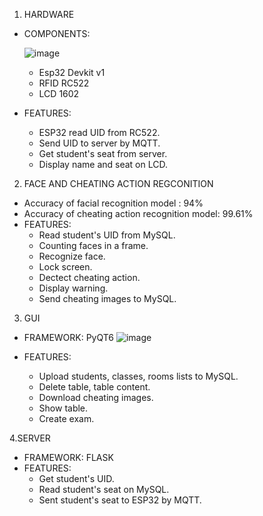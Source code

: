 1. HARDWARE
- COMPONENTS:
  
    ![image](https://github.com/user-attachments/assets/cb4fe7ed-3447-4360-a616-567fb316664f)
    - Esp32 Devkit v1
    - RFID RC522
    - LCD 1602
- FEATURES:
    - ESP32 read UID from RC522.
    - Send UID to server by MQTT.
    - Get student's seat from server.
    - Display name and seat on LCD.
2. FACE AND CHEATING ACTION REGCONITION
- Accuracy of facial recognition model : 94%
- Accuracy of cheating action recognition model: 99.61%
- FEATURES:
    - Read student's UID from MySQL.
    - Counting faces in a frame.
    - Recognize face.
    - Lock screen.
    - Dectect cheating action.
    - Display warning.
    - Send cheating images to MySQL.
 
3. GUI
- FRAMEWORK: PyQT6
  ![image](https://github.com/user-attachments/assets/a63ec827-c951-4662-aba7-3f9636eb9e24)

- FEATURES:
    - Upload students, classes, rooms lists to MySQL.
    - Delete table, table content.
    - Download cheating images.
    - Show table.
    - Create exam.

4.SERVER
- FRAMEWORK: FLASK
- FEATURES:
    - Get student's UID.
    - Read student's seat on MySQL.
    - Sent student's seat to ESP32 by MQTT.
  
